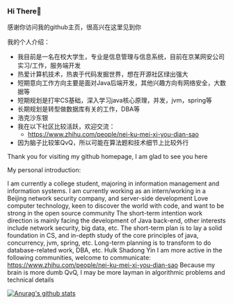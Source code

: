 ### Hi There👋

感谢你访问我的github主页，很高兴在这里见到你

我的个人介绍：

* 我目前是一名在校大学生，专业是信息管理与信息系统，目前在京某网安公司实习/工作，服务端开发
* 热爱计算机技术，热衷于代码发掘世界，想在开源社区绿出强大
* 短期意向工作方向主要是面对Java后端开发，其他兴趣方向有网络安全，大数据等
* 短期规划是打牢CS基础，深入学习java核心原理，并发，jvm，spring等
* 长期规划是转型做数据库有关的工作，DBA等
* 浩克沙东银
* 我在以下社区比较活跃，欢迎交流：
  * https://www.zhihu.com/people/nei-ku-mei-xi-you-dian-sao
* 因为脑子比较笨QvQ，所以可能在算法题和技术细节上比较外行

Thank you for visiting my github homepage, I am glad to see you here

My personal introduction:

I am currently a college student, majoring in information management and information systems. I am currently working as an intern/working in a Beijing network security company, and server-side development
Love computer technology, keen to discover the world with code, and want to be strong in the open source community
The short-term intention work direction is mainly facing the development of Java back-end, other interests include network security, big data, etc.
The short-term plan is to lay a solid foundation in CS, and in-depth study of the core principles of java, concurrency, jvm, spring, etc.
Long-term planning is to transform to do database-related work, DBA, etc.
Hulk Shadong Yin
I am more active in the following communities, welcome to communicate:
https://www.zhihu.com/people/nei-ku-mei-xi-you-dian-sao
Because my brain is more dumb QvQ, I may be more layman in algorithmic problems and technical details

[![Anurag's github stats](https://github-readme-stats.vercel.app/api?username=iznilul&theme=merko)](https://github.com/anuraghazra/github-readme-stats)



<!--
**iznilul/iznilul** is a ✨ _special_ ✨ repository because its `README.md` (this file) appears on your GitHub profile.

Here are some ideas to get you started:

- 🔭 I’m currently working on ...
- 🌱 I’m currently learning ...
- 👯 I’m looking to collaborate on ...
- 🤔 I’m looking for help with ...
- 💬 Ask me about ...
- 📫 How to reach me: ...
- 😄 Pronouns: ...
- ⚡ Fun fact: ...
-->
